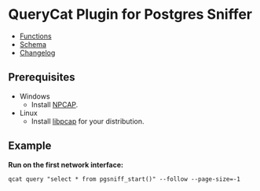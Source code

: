 # QueryCat Plugin for Postgres Sniffer

- [Functions](Functions.md)
- [Schema](Schema.md)
- [Changelog](CHANGELOG.md)

## Prerequisites

- Windows
  - Install [NPCAP](https://npcap.com/#download).
- Linux
  - Install [libpcap](https://www.tcpdump.org/manpages/pcap.3pcap.html) for your distribution.

## Example

**Run on the first network interface:**

```shell
qcat query "select * from pgsniff_start()" --follow --page-size=-1
```
